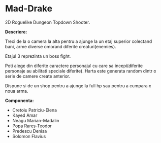 # Mad-Drake

2D Roguelike Dungeon Topdown Shooter.

**Descriere:**

Treci de la o camera la alta pentru a ajunge la un etaj superior colectand bani, arme diverse omorand diferite creaturi(enemies).

Etajul 3 reprezinta un boss fight. 

Poti alege din diferite caractere personajul cu care sa incepi(diferite personaje au abilitati speciale diferite). Harta este generata random dintr o serie de camere create anterior. 

Dispune si de un shop pentru a ajunge la full hp sau pentru a cumpara o noua arma.

**Componenta:**

- Cretoiu Patriciu-Elena
- Kayed Amar
- Neagu Marian-Madalin
- Popa Rares-Teodor 
- Predescu Denisa
- Solomon Flavius
